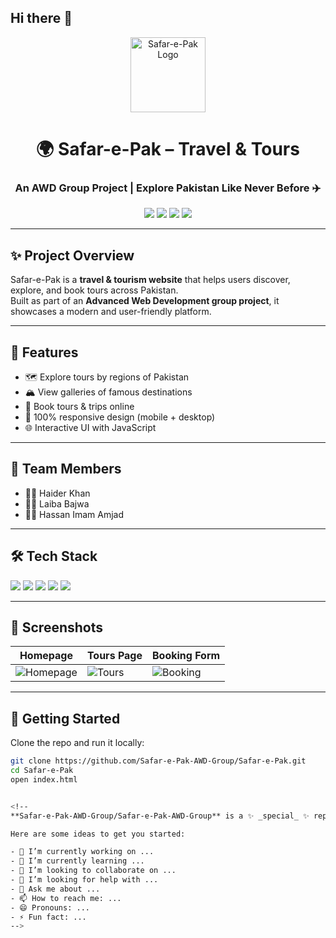 ## Hi there 👋

<!-- Banner / Logo -->
<p align="center">
  <img src="https://i.postimg.cc/8CmBZH5N/shoes.webp" alt="Safar-e-Pak Logo" width="120"/>
</p>

<h1 align="center">🌍 Safar-e-Pak – Travel & Tours</h1>
<h3 align="center">An AWD Group Project | Explore Pakistan Like Never Before ✈️</h3>

<p align="center">
  <img src="https://img.shields.io/github/stars/Safar-e-Pak-AWD-Group/Safar-e-Pak?style=social" />
  <img src="https://img.shields.io/github/forks/Safar-e-Pak-AWD-Group/Safar-e-Pak?style=social" />
  <img src="https://img.shields.io/github/issues/Safar-e-Pak-AWD-Group/Safar-e-Pak" />
  <img src="https://img.shields.io/github/license/Safar-e-Pak-AWD-Group/Safar-e-Pak" />
</p>

---

## ✨ Project Overview  
Safar-e-Pak is a **travel & tourism website** that helps users discover, explore, and book tours across Pakistan.  
Built as part of an **Advanced Web Development group project**, it showcases a modern and user-friendly platform.  

---

## 🎯 Features
- 🗺️ Explore tours by regions of Pakistan  
- 🏔️ View galleries of famous destinations  
- 📅 Book tours & trips online  
- 📱 100% responsive design (mobile + desktop)  
- 🌐 Interactive UI with JavaScript  

---

## 👥 Team Members
- 🧑‍💻 Haider Khan
- 👩‍💻 Laiba Bajwa
- 👨‍💻 Hassan Imam Amjad 

---

## 🛠 Tech Stack
<p>
  <img src="https://img.shields.io/badge/HTML5-E34F26?style=for-the-badge&logo=html5&logoColor=white"/>
  <img src="https://img.shields.io/badge/CSS3-1572B6?style=for-the-badge&logo=css3&logoColor=white"/>
  <img src="https://img.shields.io/badge/JavaScript-F7DF1E?style=for-the-badge&logo=javascript&logoColor=black"/>
  <img src="https://img.shields.io/badge/Node.js-43853D?style=for-the-badge&logo=node.js&logoColor=white"/>
  <img src="https://img.shields.io/badge/MySQL-005C84?style=for-the-badge&logo=mysql&logoColor=white"/>
</p>

---

## 📸 Screenshots
| Homepage | Tours Page | Booking Form |
|----------|------------|--------------|
| ![Homepage](https://via.placeholder.com/300x180.png?text=Homepage) | ![Tours](https://via.placeholder.com/300x180.png?text=Tours) | ![Booking](https://via.placeholder.com/300x180.png?text=Booking) |

---

## 🚀 Getting Started
Clone the repo and run it locally:  
```bash
git clone https://github.com/Safar-e-Pak-AWD-Group/Safar-e-Pak.git
cd Safar-e-Pak
open index.html


<!--
**Safar-e-Pak-AWD-Group/Safar-e-Pak-AWD-Group** is a ✨ _special_ ✨ repository because its `README.md` (this file) appears on your GitHub profile.

Here are some ideas to get you started:

- 🔭 I’m currently working on ...
- 🌱 I’m currently learning ...
- 👯 I’m looking to collaborate on ...
- 🤔 I’m looking for help with ...
- 💬 Ask me about ...
- 📫 How to reach me: ...
- 😄 Pronouns: ...
- ⚡ Fun fact: ...
-->
